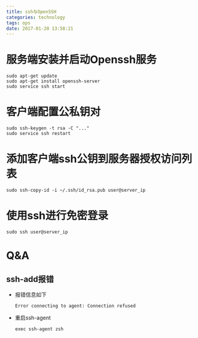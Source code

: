 ```yaml
---
title: ssh与OpenSSH
categories: technology
tags: ops
date: 2017-01-20 13:58:21
---
```


# 服务端安装并启动Openssh服务

```shell
sudo apt-get update
sudo apt-get install openssh-server
sudo service ssh start
```

# 客户端配置公私钥对

```shell
sudo ssh-keygen -t rsa -C "..."
sudo service ssh restart
```

# 添加客户端ssh公钥到服务器授权访问列表

```shell
sudo ssh-copy-id -i ~/.ssh/id_rsa.pub user@server_ip
```

# 使用ssh进行免密登录

```shell
sudo ssh user@server_ip
```

# Q&A

## ssh-add报错

- 报错信息如下

  ```shell
  Error connecting to agent: Connection refused
  ```

- 重启ssh-agent

  ```shell
  exec ssh-agent zsh
  ```

